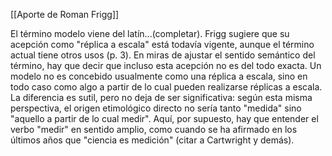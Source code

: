 [[Aporte de Roman Frigg]]

El término modelo viene del latín...(completar). Frigg sugiere que su acepción como "réplica a escala" está todavía vigente, aunque el término actual tiene otros usos (p. 3). En miras de ajustar el sentido semántico del término, hay que decir que incluso esta acepción no es del todo exacta. Un modelo no es concebido usualmente como una réplica a escala, sino en todo caso como algo a partir de lo cual pueden realizarse réplicas a escala. La diferencia es sutil, pero no deja de ser significativa: según esta misma perspectiva, el origen etimológico directo no sería tanto "medida" sino "aquello a partir de lo cual medir". Aquí, por supuesto, hay que entender el verbo "medir" en sentido amplio, como cuando se ha afirmado en los últimos años que "ciencia es medición" (citar a Cartwright y demás).